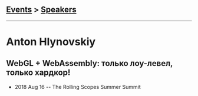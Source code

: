 ## [Events](../README.md) > [Speakers](../speakers.md)
---

# Anton Hlynovskiy

## WebGL + WebAssembly: только лоу-левел, только хардкор!
- 2018 Aug 16 -- The Rolling Scopes Summer Summit    
